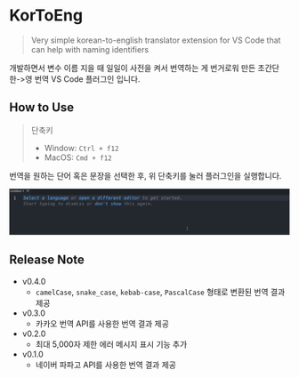 # KorToEng

> Very simple korean-to-english translator extension for VS Code that can help with naming identifiers

개발하면서 변수 이름 지을 때 일일이 사전을 켜서 번역하는 게 번거로워 만든 초간단 한->영 번역 VS Code 플러그인 입니다.

## How to Use

> 단축키
>
> - Window: `Ctrl + f12`
> - MacOS: `Cmd + f12`

번역을 원하는 단어 혹은 문장을 선택한 후, 위 단축키를 눌러 플러그인을 실행합니다.

![kortoeng demo](/images/kortoeng_demo.gif)

## Release Note

- v0.4.0
  - `camelCase`, `snake_case`, `kebab-case`, `PascalCase` 형태로 변환된 번역 결과 제공
- v0.3.0
  - 카카오 번역 API를 사용한 번역 결과 제공
- v0.2.0
  - 최대 5,000자 제한 에러 메시지 표시 기능 추가
- v0.1.0
  - 네이버 파파고 API를 사용한 번역 결과 제공
